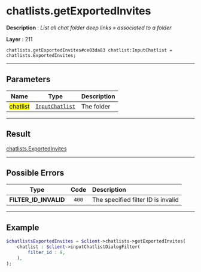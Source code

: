 # chatlists.getExportedInvites

**Description** : *List all chat folder deep links » associated to a folder*

**Layer** : 211

```tl
chatlists.getExportedInvites#ce03da83 chatlist:InputChatlist = chatlists.ExportedInvites;
```

---

## Parameters

| Name | Type | Description |
| :---: | :---: | :--- |
| <mark>chatlist</mark> | [`InputChatlist`](type/InputChatlist) | The folder |

---

## Result

[chatlists.ExportedInvites](type/chatlists.ExportedInvites)

---

## Possible Errors

| Type | Code | Description |
| :---: | :---: | :--- |
| **FILTER_ID_INVALID** | `400` | The specified filter ID is invalid |

---

## Example

```php
$chatlistsExportedInvites = $client->chatlists->getExportedInvites(
	chatlist : $client->inputChatlistDialogFilter(
		filter_id : 8,
	),
);
```